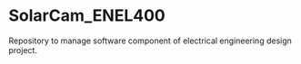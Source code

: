 # SolarCam_ENEL400
Repository to manage software component of electrical engineering design project.

